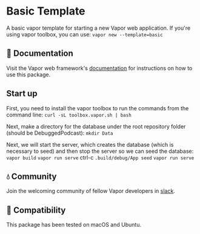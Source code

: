 # Basic Template

A basic vapor template for starting a new Vapor web application. If you're using vapor toolbox, you can use: `vapor new --template=basic`

## 📖 Documentation

Visit the Vapor web framework's [documentation](http://docs.vapor.codes) for instructions on how to use this package.

## Start up
First, you need to install the vapor toolbox to run the commands from the command line: `curl -sL toolbox.vapor.sh | bash`

Next, make a directory for the database under the root repository folder (should be DebuggedPodcast): `mkdir Data`

Next, we will start the server, which creates the database (which is necessary to seed) and then stop the server so we can seed the database:
`vapor build`
`vapor run serve`
ctrl-c
`.build/debug/App seed`
`vapor run serve`



## 💧 Community

Join the welcoming community of fellow Vapor developers in [slack](http://vapor.team).

## 🔧 Compatibility

This package has been tested on macOS and Ubuntu.
